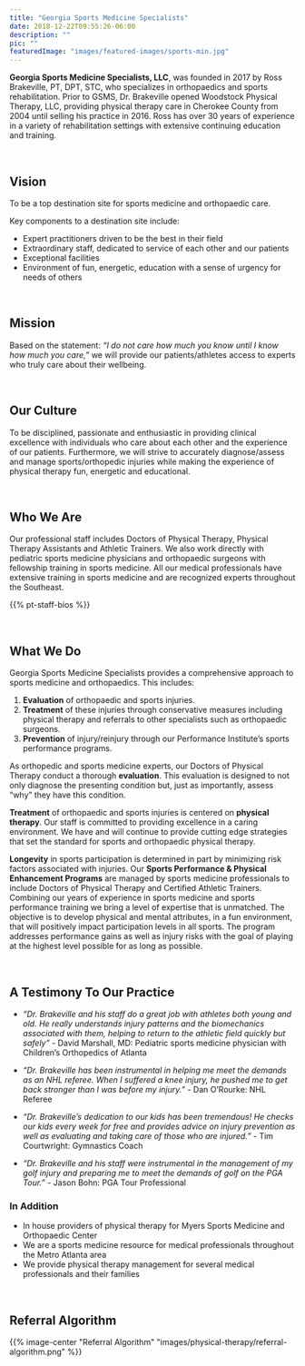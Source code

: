 ```yaml
---
title: "Georgia Sports Medicine Specialists"
date: 2018-12-22T09:55:26-06:00
description: ""
pic: ""
featuredImage: "images/featured-images/sports-min.jpg"
---
```


**Georgia Sports Medicine Specialists, LLC**, was founded in 2017 by Ross Brakeville, PT, DPT, STC, who specializes in orthopaedics and sports rehabilitation. Prior to GSMS, Dr. Brakeville opened Woodstock Physical Therapy, LLC, providing physical therapy care in Cherokee County from 2004 until selling his practice in 2016. Ross has over 30 years of experience in a variety of rehabilitation settings with extensive continuing education and training.

<br>

## Vision

To be a top destination site for sports medicine and orthopaedic care. 

Key components to a destination site include: 
- Expert practitioners driven to be the best in their field
- Extraordinary staff, dedicated to service of each other and our patients
- Exceptional facilities
- Environment of fun, energetic, education with a sense of urgency for needs of others

<br>

## Mission

Based on the statement: *“I do not care how much you know until I know how much you care,”* we will provide our patients/athletes access to experts who truly care about their wellbeing. 

<br>

## Our Culture

To be disciplined, passionate and enthusiastic in providing clinical excellence with individuals who care about each other and the experience of our patients.  Furthermore, we will strive to accurately diagnose/assess and manage sports/orthopedic injuries while making the experience of physical therapy fun, energetic and educational.  

<br>

## Who We Are

Our professional staff includes Doctors of Physical Therapy, Physical Therapy Assistants and Athletic Trainers.  We also work directly with pediatric sports medicine physicians and orthopaedic surgeons with fellowship training in sports medicine.  All our medical professionals have extensive training in sports medicine and are recognized experts throughout the Southeast.

{{% pt-staff-bios %}}

<br>

## What We Do

Georgia Sports Medicine Specialists provides a comprehensive approach to sports medicine and orthopaedics.  This includes: 

1. **Evaluation** of orthopaedic and sports injuries. 
2. **Treatment** of these injuries through conservative measures including physical therapy and referrals to other specialists such as orthopaedic surgeons. 
3. **Prevention** of injury/reinjury through our Performance Institute’s sports performance programs.

As orthopedic and sports medicine experts, our Doctors of Physical Therapy conduct a thorough **evaluation**.  This evaluation is designed to not only diagnose the presenting condition but, just as importantly, assess “why” they have this condition.

**Treatment** of orthopaedic and sports injuries is centered on **physical therapy**.  Our staff is committed to providing excellence in a caring environment.  We have and will continue to provide cutting edge strategies that set the standard for sports and orthopaedic physical therapy.

**Longevity** in sports participation is determined in part by minimizing risk factors associated with injuries.  Our **Sports Performance & Physical Enhancement Programs** are managed by sports medicine professionals to include Doctors of Physical Therapy and Certified Athletic Trainers.  Combining our years of experience in sports medicine and sports performance training we bring a level of expertise that is unmatched.  The objective is to develop physical and mental attributes, in a fun environment, that will positively impact participation levels in all sports.  The program addresses performance gains as well as injury risks with the goal of playing at the highest level possible for as long as possible.

<br>

## A Testimony To Our Practice

* *“Dr. Brakeville and his staff do a great job with athletes both young and old.  He really understands injury patterns and the biomechanics associated with them, helping to return to the athletic field quickly but safely”* - David Marshall, MD: Pediatric sports medicine physician with Children’s Orthopedics of Atlanta

* *“Dr. Brakeville has been instrumental in helping me meet the demands as an NHL referee.  When I suffered a knee injury, he pushed me to get back stronger than I was before my injury.”* - Dan O’Rourke: NHL Referee

* *“Dr. Brakeville’s dedication to our kids has been tremendous!  He checks our kids every week for free and provides advice on injury prevention as well as evaluating and taking care of those who are injured.”* - Tim Courtwright: Gymnastics Coach

* *“Dr. Brakeville and his staff were instrumental in the management of my golf injury and preparing me to meet the demands of golf on the PGA Tour.”* - Jason Bohn: PGA Tour Professional

### In Addition

* In house providers of physical therapy for Myers Sports Medicine and Orthopaedic Center
* We are a sports medicine resource for medical professionals throughout the Metro Atlanta area
* We provide physical therapy management for several medical professionals and their families

<br>

## Referral Algorithm

{{% image-center "Referral Algorithm" "images/physical-therapy/referral-algorithm.png" %}}

